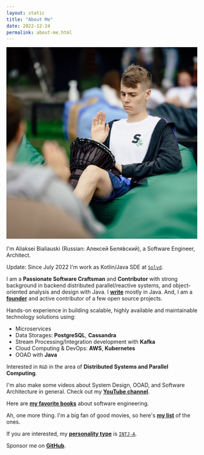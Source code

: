 ```yaml
---
layout: static
title: "About Me"
date: 2022-12-24
permalink: about-me.html
---
```


<img width="500" height="500" src="images/about-me.jpg">

I'm Aliaksei Bialiauski (Russian:
<span lang="ru" xml:lang="ru">Алексей Беля́вский</span>),
a Software Engineer, Architect.

Update: Since July 2022 I'm work as Kotlin/Java SDE
at [```Solvd```](http://solvd.com).

I am a **Passionate Software Craftsman** and **Contributor** with strong background in backend distributed parallel/reactive systems, and object-oriented analysis and design with Java.
I [**write**](https://github.com/h1alexbel)
mostly in Java. And, I am a [**founder**](/pets.html) and active contributor of a few open source projects.

Hands-on experience in building scalable, highly available and maintainable technology solutions using:
- Microservices
- Data Storages: **PostgreSQL**, **Cassandra**
- Stream Processing/Integration development with **Kafka**
- Cloud Computing & DevOps: **AWS**, **Kubernetes**
- OOAD with **Java**

Interested in ```R&D``` in the area of **Distributed Systems and Parallel Computing**.

I'm also make some videos about System Design, OOAD, and Software Architecture in general.
Check out my [**YouTube channel**](https://www.youtube.com/@absimplearchitect/featured).

Here are [**my favorite books**](/books.html)
about software engineering.

Ah, one more thing. I'm a big fan of good movies, so here's
[**my list**](/movies.html) of the ones.

If you are interested, my [**personality type**](https://en.wikipedia.org/wiki/Myers%E2%80%93Briggs_Type_Indicator)
is [```INTJ-A```](/images/personality.png).

Sponsor me on [**GitHub**](https://github.com/sponsors/h1alexbel).